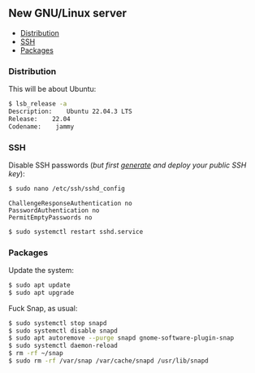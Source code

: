 ## New GNU/Linux server

<!-- MarkdownTOC -->

- [Distribution](#distribution)
- [SSH](#ssh)
- [Packages](#packages)

<!-- /MarkdownTOC -->

### Distribution

This will be about Ubuntu:

``` sh
$ lsb_release -a
Description:    Ubuntu 22.04.3 LTS
Release:    22.04
Codename:    jammy
```

### SSH

Disable SSH passwords (*but first [generate](https://github.com/retifrav/scraps/blob/master/_linux/ssh.md#generate-a-new-ssh-key) and deploy your public SSH key*):

``` sh
$ sudo nano /etc/ssh/sshd_config
```
```
ChallengeResponseAuthentication no
PasswordAuthentication no
PermitEmptyPasswords no
```
``` sh
$ sudo systemctl restart sshd.service
```

### Packages

Update the system:

``` sh
$ sudo apt update
$ sudo apt upgrade
```

Fuck Snap, as usual:

``` sh
$ sudo systemctl stop snapd
$ sudo systemctl disable snapd
$ sudo apt autoremove --purge snapd gnome-software-plugin-snap
$ sudo systemctl daemon-reload
$ rm -rf ~/snap
$ sudo rm -rf /var/snap /var/cache/snapd /usr/lib/snapd
```
